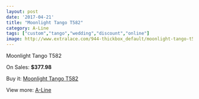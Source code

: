 ```yaml
---
layout: post
date: '2017-04-21'
title: "Moonlight Tango T582"
category: A-Line
tags: ["custom","tango","wedding","discount","online"]
image: http://www.extralace.com/944-thickbox_default/moonlight-tango-t582.jpg
---
```

Moonlight Tango T582

On Sales: **$377.98**
<a href="https://www.extralace.com/a-line/452-moonlight-tango-t582.html"><amp-img layout="responsive" width="600" height="600" src="//www.extralace.com/944-thickbox_default/moonlight-tango-t582.jpg" alt="Moonlight Tango T582 0" /></a>
<a href="https://www.extralace.com/a-line/452-moonlight-tango-t582.html"><amp-img layout="responsive" width="600" height="600" src="//www.extralace.com/945-thickbox_default/moonlight-tango-t582.jpg" alt="Moonlight Tango T582 1" /></a>

Buy it: [Moonlight Tango T582](https://www.extralace.com/a-line/452-moonlight-tango-t582.html "Moonlight Tango T582")

View more: [A-Line](https://www.extralace.com/2-a-line "A-Line")